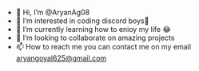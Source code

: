 - 👋 Hi, I’m @AryanAg08
- 👀 I’m interested in coding discord boys🤖
- 🌱 I’m currently learning how to enioy my life 😂
- 💞️ I’m looking to collaborate on amazing projects
- 📫 How to reach me you can contact me on my email aryangoyal625@gmail.com

<!---
AryanAg08/AryanAg08 is a ✨ special ✨ repository because its `README.md` (this file) appears on your GitHub profile.
You can click the Preview link to take a look at your changes.
--->
